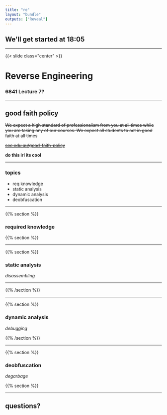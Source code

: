 ```yaml
---
title: "re"
layout: "bundle"
outputs: ["Reveal"]
---
```


## We'll get started at 18:05

---

{{< slide class="center" >}}
# Reverse Engineering
### 6841 Lecture 7?

---

## good faith policy

~~We expect a high standard of professionalism from you at all times while you are taking any of our courses. We expect all students to act in good faith at all times~~

~~[sec.edu.au/good-faith-policy](https://sec.edu.au/good-faith-policy)~~

**do this irl its cool**

---

### topics
* req knowledge
* static analysis
* dynamic analysis
* deobfuscation

---

{{% section %}}

### required knowledge

{{% section %}}

---

{{% section %}}

### static analysis
*disassembling*

---

{{% /section %}}

---

{{% section %}}

### dynamic analysis
*debugging*

{{% /section %}}

---

{{% section %}}

### deobfuscation
*degarbage*

{{% section %}}

---

## questions?
